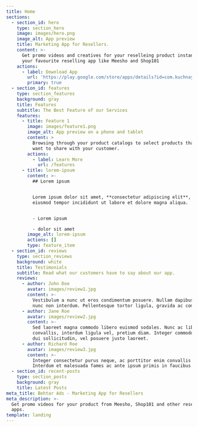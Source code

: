 ```yaml
---
title: Home
sections:
  - section_id: hero
    type: section_hero
    image: images/hero.png
    image_alt: App preview
    title: Marketing App for Resellers.
    content: >-
      Get promo videos and creatives for your reselleing product instantly. Use
      your favourite reselling app like Meesho and Shop101
    actions:
      - label: Download App
        url: 'https://play.google.com/store/apps/details?id=com.kuchnaya.behtarads'
        primary: true
  - section_id: features
    type: section_features
    background: gray
    title: Features
    subtitle: The Best Feature of our Services
    features:
      - title: Feature 1
        image: images/feature1.png
        image_alt: App preview on a phone and tablet
        content: >
          Browsing through your product catalogs to select products that you
          want to share with your customer.
        actions:
          - label: Learn More
            url: /features
      - title: lorem-ipsum
        content: >-
          ## Lorem ipsum


          Lorem ipsum dolor sit amet, **consectetur adipiscing elit**, sed do
          eiusmod tempor incididunt ut labore et dolore magna aliqua.


          - Lorem ipsum

          - dolor sit amet
        image_alt: lorem-ipsum
        actions: []
        type: feature_item
  - section_id: reviews
    type: section_reviews
    background: white
    title: Testimonials
    subtitle: Read what our customers have to say about our app.
    reviews:
      - author: John Doe
        avatar: images/review1.jpg
        content: >-
          Vestibulum a nunc ut eros condimentum posuere. Nullam dapibus quis
          nunc non interdum. Pellentesque tortor ligula, gravida ac commodo eu.
      - author: Jane Roe
        avatar: images/review2.jpg
        content: >-
          Sed laoreet magna commodo libero euismod sodales. Nunc ac libero
          convallis, interdum ligula vel, pretium diam. Integer commodo sem at
          dui sollicitudin, vel posuere justo laoreet.
      - author: Richard Roe
        avatar: images/review3.jpg
        content: >-
          Integer consectetur purus neque, ac porttitor enim convallis vitae.
          Interdum et malesuada fames ac ante ipsum primis in faucibus.
  - section_id: recent-posts
    type: section_posts
    background: gray
    title: Latest Posts
meta_title: Behtar Ads - Marketing App for Resellers
meta_description: >-
  Get promo videos for your product from Meesho, Shop101 and other reselling
  apps.
template: landing
---
```

